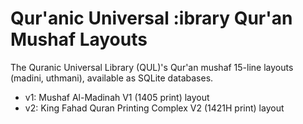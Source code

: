 # Qur'anic Universal :ibrary Qur'an Mushaf Layouts

The Quranic Universal Library (QUL)'s Qur'an mushaf 15-line layouts (madini, uthmani), available as SQLite databases.

- v1: Mushaf Al-Madinah V1 (1405 print) layout
- v2: King Fahad Quran Printing Complex V2 (1421H print) layout
